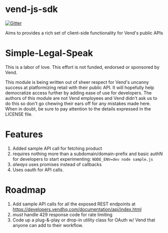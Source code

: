 vend-js-sdk
===========

[![Gitter](https://badges.gitter.im/Join%20Chat.svg)](https://gitter.im/ShoppinPal/vend-nodejs-sdk?utm_source=badge&utm_medium=badge&utm_campaign=pr-badge&utm_content=badge)

Aims to provides a rich set of client-side functionality for Vend's public APIs

Simple-Legal-Speak
==================

This is a labor of love. This effort is not funded, endorsed or sponsored by Vend.

This module is being written out of sheer respect for Vend's uncanny success at platformizing retail with their public API. It will hopefully help democratize access further by adding ease of use for developers. The authors of this module are not Vend employees and Vend didn't ask us to do this so don't go chewing their ears off for any mistakes made here. When in doubt, be sure to pay attention to the details expressed in the LICENSE file.

Features
========
1. Added sample API call for fetching product
  1. requires nothing more than a subdomain/domain-prefix and basic authN for developers to start experimenting: `NODE_ENV=dev node sample.js`
  2. *always* uses promises instead of callbacks
2. Uses oauth for API calls.

Roadmap
=======

1. Add sample API calls for all the exposed REST endpoints at https://developers.vendhq.com/documentation/api/index.html
  1. *must* handle 429 response code for rate limiting
2. Code up a plug-&-play or drop-in utility class for OAuth w/ Vend that anyone can add to their workflow.
